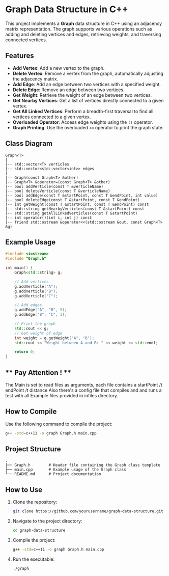# Graph Data Structure in C++

This project implements a **Graph** data structure in C++ using an adjacency matrix representation. The graph supports various operations such as adding and deleting vertices and edges, retrieving weights, and traversing connected vertices.

## Features
- **Add Vertex**: Add a new vertex to the graph.
- **Delete Vertex**: Remove a vertex from the graph, automatically adjusting the adjacency matrix.
- **Add Edge**: Add an edge between two vertices with a specified weight.
- **Delete Edge**: Remove an edge between two vertices.
- **Get Weight**: Retrieve the weight of an edge between two vertices.
- **Get Nearby Vertices**: Get a list of vertices directly connected to a given vertex.
- **Get All Linked Vertices**: Perform a breadth-first traversal to find all vertices connected to a given vertex.
- **Overloaded Operator**: Access edge weights using the `()` operator.
- **Graph Printing**: Use the overloaded `<<` operator to print the graph state.

## Class Diagram
```
Graph<T>
|
|-- std::vector<T> verticles
|-- std::vector<std::vector<int>> edges
|
|-- Graph(const Graph<T> &other)
|-- Graph<T> &operator=(const Graph<T> &other)
|-- bool addVerticle(const T &verticleName)
|-- bool deleteVerticle(const T &verticleName)
|-- bool addEdge(const T &startPoint, const T &endPoint, int value)
|-- bool deleteEdge(const T &startPoint, const T &endPoint)
|-- int getWeight(const T &startPoint, const T &endPoint) const
|-- std::string getNearbyVerticles(const T &startPoint) const
|-- std::string getAllLinkedVerticles(const T &startPoint)
|-- int operator()(int i, int j) const
|-- friend std::ostream &operator<<(std::ostream &out, const Graph<T> &g)
```

## Example Usage
```cpp
#include <iostream>
#include "Graph.h"

int main() {
    Graph<std::string> g;

    // Add vertices
    g.addVerticle("A");
    g.addVerticle("B");
    g.addVerticle("C");

    // Add edges
    g.addEdge("A", "B", 5);
    g.addEdge("B", "C", 3);

    // Print the graph
    std::cout << g;
    // Get weight of edge
    int weight = g.getWeight("A", "B");
    std::cout << "Weight between A and B: " << weight << std::endl;

    return 0;
}
```
## ** Pay Attention ! **
The Main is set to read files as arguments, each file contains a startPoint /t endPoint /t distance
Also there's a config file that compiles and and runs a test with all Example files provided in infiles directory.

## How to Compile
Use the following command to compile the project:
```bash
g++ -std=c++11 -o graph Graph.h main.cpp
```

## Project Structure
```
.
├── Graph.h        # Header file containing the Graph class template
├── main.cpp       # Example usage of the Graph class
└── README.md      # Project documentation
```

## How to Use
1. Clone the repository:
   ```bash
   git clone https://github.com/yourusername/graph-data-structure.git
   ```
2. Navigate to the project directory:
   ```bash
   cd graph-data-structure
   ```
3. Compile the project:
   ```bash
   g++ -std=c++11 -o graph Graph.h main.cpp
   ```
4. Run the executable:
   ```bash
   ./graph
   ```
